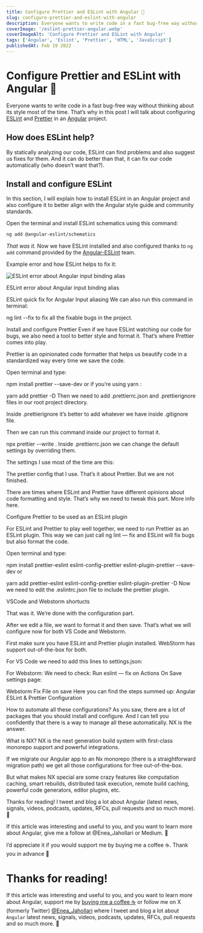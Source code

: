 ```yaml
---
title: Configure Prettier and ESLint with Angular 🎨
slug: configure-prettier-and-eslint-with-angular
description: Everyone wants to write code in a fast bug-free way without thinking about its style most of the time. That’s why in this post I will talk about configuring ESLint and Prettier in an Angular project…
coverImage: '/eslint-prettier-angular.webp'
coverImageAlt: 'Configure Prettier and ESLint with Angular'
tags: ['Angular', 'Eslint', 'Prettier', 'HTML', 'JavaScript']
publishedAt: Feb 19 2022
---
```


# Configure Prettier and ESLint with Angular 🎨

Everyone wants to write code in a fast bug-free way without thinking about its style most of the time. That’s why in this post I will talk about configuring [ESLint](https://eslint.org/) and [Prettier](https://prettier.io/) in an [Angular](https://angular.io/) project.

## How does ESLint help?
By statically analyzing our code, ESLint can find problems and also suggest us fixes for them. And it can do better than that, it can fix our code automatically (who doesn’t want that?).

## Install and configure ESLint
In this section, I will explain how to install ESLint in an Angular project and also configure it to better align with the Angular style guide and community standards.

Open the terminal and install ESLint schematics using this command:

```bash
ng add @angular-eslint/schematics
```

_That was it._ Now we have ESLint installed and also configured thanks to `ng add` command provided by the [Angular-ESLint](https://github.com/angular-eslint/angular-eslint) team.

Example error and how ESLint helps to fix it:

![ESLint error about Angular input binding alias](eslint-error-fix.png)

ESLint error about Angular input binding alias

ESLint quick fix for Angular Input aliasing
We can also run this command in terminal:

ng lint --fix
to fix all the fixable bugs in the project.

Install and configure Prettier
Even if we have ESLint watching our code for bugs, we also need a tool to better style and format it. That’s where Prettier comes into play.

Prettier is an opinionated code formatter that helps us beautify code in a standardized way every time we save the code.

Open terminal and type:

npm install prettier --save-dev
or if you’re using yarn :

yarn add prettier -D
Then we need to add .prettierrc.json and .prettierignore files in our root project directory.

Inside .prettierignore it’s better to add whatever we have inside .gitignore file.

Then we can run this command inside our project to format it.

npx prettier --write .
Inside .prettierrc.json we can change the default settings by overriding them.

The settings I use most of the time are this:


The prettier config that I use.
That’s it about Prettier. But we are not finished.

There are times where ESLint and Prettier have different opinions about code formatting and style. That’s why we need to tweak this part. More info here.

Configure Prettier to be used as an ESLint plugin

For ESLint and Prettier to play well together, we need to run Prettier as an ESLint plugin. This way we can just call ng lint — fix and ESLint will fix bugs but also format the code.

Open terminal and type:

npm install prettier-eslint eslint-config-prettier eslint-plugin-prettier --save-dev
or

yarn add prettier-eslint eslint-config-prettier eslint-plugin-prettier -D
Now we need to edit the .eslintrc.json file to include the prettier plugin.


VSCode and Webstorm shortucts

That was it. We’re done with the configuration part.

After we edit a file, we want to format it and then save. That’s what we will configure now for both VS Code and Webstorm.

First make sure you have ESLint and Prettier plugin installed. WebStorm has support out-of-the-box for both.

For VS Code we need to add this lines to settings.json:


For Webstorm:
We need to check: Run eslint — fix on Actions On Save settings page:


Webstorm Fix File on save
Here you can find the steps summed up: Angular ESLint & Prettier Configuration

How to automate all these configurations?
As you saw, there are a lot of packages that you should install and configure. And I can tell you confidently that there is a way to manage all these automatically. NX is the answer.

What is NX?
NX is the next generation build system with first-class monorepo support and powerful integrations.

If we migrate our Angular app to an Nx monorepo (there is a straightforward migration path) we get all those configurations for free out-of-the-box.

But what makes NX special are some crazy features like computation caching, smart rebuilds, distributed task execution, remote build caching, powerful code generators, editor plugins, etc.

Thanks for reading!
I tweet and blog a lot about Angular (latest news, signals, videos, podcasts, updates, RFCs, pull requests and so much more). 💎

If this article was interesting and useful to you, and you want to learn more about Angular, give me a follow at @Enea_Jahollari or Medium. 📖

I’d appreciate it if you would support me by buying me a coffee ☕️. Thank you in advance 🙌

# Thanks for reading!
If this article was interesting and useful to you, and you want to learn more about Angular, support me by [buying me a coffee ☕️](https://ko-fi.com/eneajahollari) or follow me on X (formerly Twitter) [@Enea_Jahollari](https://twitter.com/Enea_Jahollari) where I tweet and blog a lot about `Angular` latest news, signals, videos, podcasts, updates, RFCs, pull requests and so much more. 💎
